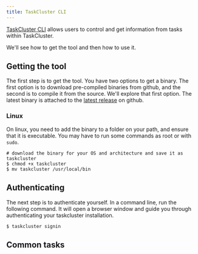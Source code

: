 ```yaml
---
title: TaskCluster CLI
---
```


[TaskCluster CLI](https://github.com/taskcluster/taskcluster-cli) allows users to control and get information from tasks within TaskCluster.

We'll see how to get the tool and then how to use it.

## Getting the tool

The first step is to get the tool. You have two options to get a binary. The first option is to download pre-compiled binaries from github, and the second is to compile it from the source. We'll explore that first option. The latest binary is attached to the [latest release](https://github.com/taskcluster/taskcluster-cli/releases/latest) on github.

### Linux

On linux, you need to add the binary to a folder on your path, and ensure that it is executable. You may have to run some commands as root or with `sudo`.

```
# download the binary for your OS and architecture and save it as taskcluster
$ chmod +x taskcluster
$ mv taskcluster /usr/local/bin
```

## Authenticating

The next step is to authenticate yourself. In a command line, run the following command. It will open a browser window and guide you through authenticating your taskcluster installation.

```
$ taskcluster signin
```

## Common tasks
